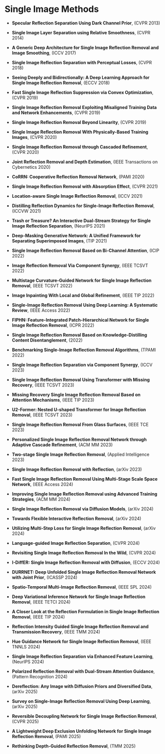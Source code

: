 # Single Image Methods

- **Specular Reflection Separation Using Dark Channel Prior**, (CVPR 2013)

- **Single Image Layer Separation using Relative Smoothness**, (CVPR 2014)

- **A Generic Deep Architecture for Single Image Reflection Removal and Image Smoothing**, (ICCV 2017)

- **Single Image Reflection Separation with Perceptual Losses**, (CVPR 2018)

- **Seeing Deeply and Bidirectionally: A Deep Learning Approach for Single Image Reflection Removal**, (ECCV 2018)

- **Fast Single Image Reflection Suppression via Convex Optimization**, (CVPR 2019)

- **Single Image Reflection Removal Exploiting Misaligned Training Data and Network Enhancements**, (CVPR 2019)

- **Single Image Reflection Removal Beyond Linearity**, (CVPR 2019)

- **Single Image Reflection Removal With Physically-Based Training Images**, (CVPR 2020)

- **Single Image Reflection Removal through Cascaded Refinement**, (CVPR 2020)

- **Joint Reflection Removal and Depth Estimation**, (IEEE Transactions on Cybernetics 2020)

- **CoRRN: Cooperative Reflection Removal Network**, (PAMI 2020)

- **Single Image Reflection Removal with Absorption Effect**, (CVPR 2021)

- **Location-aware Single Image Reflection Removal**, (ICCV 2021)

- **Distilling Reflection Dynamics for Single-Image Reflection Removal**, (ICCVW 2021)

- **Trash or Treasure? An Interactive Dual-Stream Strategy for Single Image Reflection Separation**, (NeurIPS 2021)

- **Deep-Masking Generative Network: A Unified Framework for Separating Superimposed Images**, (TIP 2021)

- **Single Image Reflection Removal Based on Bi-Channel Attention**, (ICIP 2022)

- **Image Reflection Removal Via Component Synergy**, (IEEE TCSVT 2022)

- **Multistage Curvature-Guided Network for Single Image Reflection Removal**, (IEEE TCSVT 2022)

- **Image Inpainting With Local and Global Refinement**, (IEEE TIP 2022)

- **Single-Image Reflection Removal Using Deep Learning: A Systematic Review**, (IEEE Access 2022)

- **FIPHN: Feature-Integrated Patch-Hierarchical Network for Single Image Reflection Removal**, (ICPR 2022)

- **Single Image Reflection Removal Based on Knowledge-Distilling Content Disentanglement**, (2022)

- **Benchmarking Single-Image Reflection Removal Algorithms**, (TPAMI 2022)

- **Single Image Reflection Separation via Component Synergy**, (ICCV 2023)

- **Single Image Reflection Removal Using Transformer with Missing Recovery**, (IEEE TCSVT 2023)

- **Missing Recovery Single Image Reflection Removal Based on Attention Mechanisms**, (IEEE TIP 2023)

- **U2-Former: Nested U-shaped Transformer for Image Reflection Removal**, (IEEE TCSVT 2023)

- **Single Image Reflection Removal From Glass Surfaces**, (IEEE TCE 2023)

- **Personalized Single Image Reflection Removal Network through Adaptive Cascade Refinement**, (ACM MM 2023)

- **Two-stage Single Image Reflection Removal**, (Applied Intelligence 2023)

- **Single Image Reflection Removal with Reflection**, (arXiv 2023)

- **Fast Single Image Reflection Removal Using Multi-Stage Scale Space Network**, (IEEE Access 2024)

- **Improving Single Image Reflection Removal using Advanced Training Strategies**, (ACM MM 2024)

- **Single Image Reflection Removal via Diffusion Models**, (arXiv 2024)

- **Towards Flexible Interactive Reflection Removal**, (arXiv 2024)

- **Utilizing Multi-Step Loss for Single Image Reflection Removal**, (arXiv 2024)

- **Language-guided Image Reflection Separation**, (CVPR 2024)

- **Revisiting Single Image Reflection Removal In the Wild**, (CVPR 2024)

- **I-DiffER: Single Image Reflection Removal with Diffusion**, (ECCV 2024)

- **DURRNET: Deep Unfolded Single Image Reflection Removal Network with Joint Prior**, (ICASSP 2024)

- **Spatio-Temporal Multi-Image Reflection Removal**, (IEEE SPL 2024)

- **Deep Variational Inference Network for Single Image Reflection Removal**, (IEEE TETCI 2024)

- **A Closer Look at the Reflection Formulation in Single Image Reflection Removal**, (IEEE TIP 2024)

- **Reflection Intensity Guided Single Image Reflection Removal and Transmission Recovery**, (IEEE TMM 2024)

- **Hue Guidance Network for Single Image Reflection Removal**, (IEEE TNNLS 2024)

- **Single Image Reflection Separation via Enhanced Feature Learning**, (NeurIPS 2024)

- **Polarized Reflection Removal with Dual-Stream Attention Guidance**, (Pattern Recognition 2024)

- **Dereflection: Any Image with Diffusion Priors and Diversified Data**, (arXiv 2025)

- **Survey on Single-Image Reflection Removal Using Deep Learning**, (arXiv 2025)

- **Reversible Decoupling Network for Single Image Reflection Removal**, (CVPR 2025)

- **A Lightweight Deep Exclusion Unfolding Network for Single Image Reflection Removal**, (PAMI 2025)

- **Rethinking Depth-Guided Reflection Removal**, (TMM 2025)

